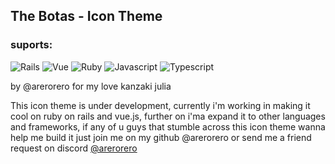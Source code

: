 ## The Botas - Icon Theme

### suports:

![Rails](https://img.shields.io/badge/rails-%23CC0000.svg?style=for-the-badge&logo=ruby-on-rails&logoColor=white)
![Vue](https://img.shields.io/badge/Vue%20js-35495E?style=for-the-badge&logo=vuedotjs&logoColor=4FC08D)
![Ruby](https://img.shields.io/badge/ruby-%23CC342D.svg?style=for-the-badge&logo=ruby&logoColor=white)
![Javascript](https://img.shields.io/badge/JavaScript-323330?style=for-the-badge&logo=javascript&logoColor=F7DF1E)
![Typescript](https://img.shields.io/badge/TypeScript-007ACC?style=for-the-badge&logo=typescript&logoColor=white)

by @arerorero for my love kanzaki julia

This icon theme is under development, currently i'm working in making it cool on ruby on rails and vue.js, further on i'ma expand it to other languages and frameworks, if any of u guys that stumble across this icon theme wanna help me build it just join me on my github @arerorero or send me a friend request on discord [@arerorero](https://github.com/arerorero)
